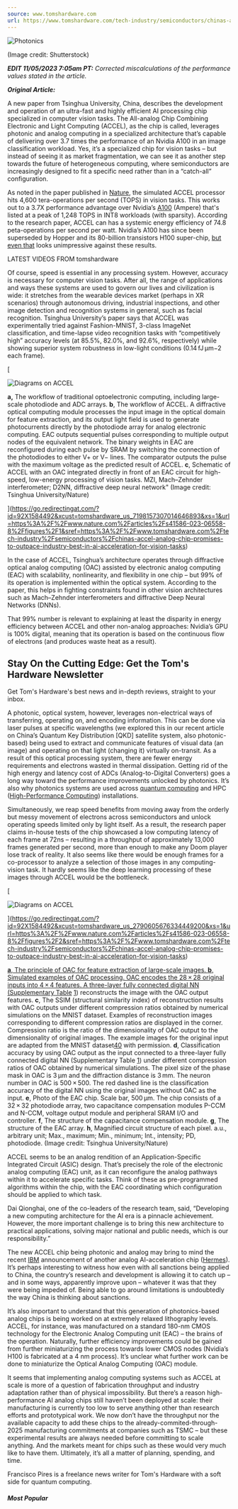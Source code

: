 ```yaml
---
source: www.tomshardware.com
url: https://www.tomshardware.com/tech-industry/semiconductors/chinas-accel-analog-chip-promises-to-outpace-industry-best-in-ai-acceleration-for-vision-tasks
---
```


![Photonics ](https://cdn.mos.cms.futurecdn.net/UsXedDqnvyUBvrEUBH4iFL-320-80.jpg)

(Image credit: Shutterstock)

_**EDIT 11/05/2023 7:05am PT:**_ _Corrected miscalculations of the performance values stated in the article._

_**Original Article:**_

A new paper from Tsinghua University, China, describes the development and operation of an ultra-fast and highly efficient AI processing chip specialized in computer vision tasks. The All-analog Chip Combining Electronic and Light Computing (ACCEL), as the chip is called, leverages photonic and analog computing in a specialized architecture that’s capable of delivering over 3.7 times the performance of an Nvidia A100 in an image classification workload. Yes, it’s a specialized chip for vision tasks – but instead of seeing it as market fragmentation, we can see it as another step towards the future of heterogeneous computing, where semiconductors are increasingly designed to fit a specific need rather than in a “catch-all” configuration.

As noted in the paper published in [Nature](https://go.redirectingat.com/?id=92X1584492&xcust=tomshardware_us_2306537514522822095&xs=1&url=https%3A%2F%2Fwww.nature.com%2Farticles%2Fs41586-023-06558-8&sref=https%3A%2F%2Fwww.tomshardware.com%2Ftech-industry%2Fsemiconductors%2Fchinas-accel-analog-chip-promises-to-outpace-industry-best-in-ai-acceleration-for-vision-tasks), the simulated ACCEL processor hits 4,600 tera-operations per second (TOPS) in vision tasks. This works out to a 3.7X performance advantage over Nvidia’s [A100](https://www.tomshardware.com/news/nvidia-ampere-A100-gpu-7nm) (Ampere) that's listed at a peak of 1,248 TOPS in INT8 workloads (with sparsity). According to the research paper, ACCEL can has a systemic energy efficiency of 74.8 peta-operations per second per watt. Nvidia’s A100 has since been superseded by Hopper and its 80-billion transistors H100 super-chip, [but even that](https://www.tomshardware.com/news/nvidia-hopper-h100-gpu-revealed-gtc-2022) looks unimpressive against these results.

LATEST VIDEOS FROM tomshardware

Of course, speed is essential in any processing system. However, accuracy is necessary for computer vision tasks. After all, the range of applications and ways these systems are used to govern our lives and civilization is wide: it stretches from the wearable devices market (perhaps in XR scenarios) through autonomous driving, industrial inspections, and other image detection and recognition systems in general, such as facial recognition. Tsinghua University’s paper says that ACCEL was experimentally tried against Fashion-MNIST, 3-class ImageNet classification, and time-lapse video recognition tasks with “competitively high” accuracy levels (at 85.5%, 82.0%, and 92.6%, respectively) while showing superior system robustness in low-light conditions (0.14 fJ μm−2 each frame).

[

![Diagrams on ACCEL](https://cdn.mos.cms.futurecdn.net/EcNDeuamRXsjomtsWKczS9-320-80.png)

**a,** The workflow of traditional optoelectronic computing, including large-scale photodiode and ADC arrays. **b**, The workflow of ACCEL. A diffractive optical computing module processes the input image in the optical domain for feature extraction, and its output light field is used to generate photocurrents directly by the photodiode array for analog electronic computing. EAC outputs sequential pulses corresponding to multiple output nodes of the equivalent network. The binary weights in EAC are reconfigured during each pulse by SRAM by switching the connection of the photodiodes to either V+ or V− lines. The comparator outputs the pulse with the maximum voltage as the predicted result of ACCEL. **c**, Schematic of ACCEL with an OAC integrated directly in front of an EAC circuit for high-speed, low-energy processing of vision tasks. MZI, Mach–Zehnder interferometer; D2NN, diffractive deep neural network" (Image credit: Tsinghua University/Nature)



](https://go.redirectingat.com/?id=92X1584492&xcust=tomshardware_us_7198157307014646893&xs=1&url=https%3A%2F%2Fwww.nature.com%2Farticles%2Fs41586-023-06558-8%2Ffigures%2F1&sref=https%3A%2F%2Fwww.tomshardware.com%2Ftech-industry%2Fsemiconductors%2Fchinas-accel-analog-chip-promises-to-outpace-industry-best-in-ai-acceleration-for-vision-tasks)

In the case of ACCEL, Tsinghua’s architecture operates through diffractive optical analog computing (OAC) assisted by electronic analog computing (EAC) with scalability, nonlinearity, and flexibility in one chip – but 99% of its operation is implemented within the optical system. According to the paper, this helps in fighting constraints found in other vision architectures such as Mach–Zehnder interferometers and diffractive Deep Neural Networks (DNNs).

That 99% number is relevant to explaining at least the disparity in energy efficiency between ACCEL and other non-analog approaches: Nvidia’s GPU is 100% digital, meaning that its operation is based on the continuous flow of electrons (and produces waste heat as a result).

## Stay On the Cutting Edge: Get the Tom's Hardware Newsletter

Get Tom's Hardware's best news and in-depth reviews, straight to your inbox.

A photonic, optical system, however, leverages non-electrical ways of transferring, operating on, and encoding information. This can be done via laser pulses at specific wavelengths (we explored this in our recent article on China’s Quantum Key Distribution \[QKD\] satellite system, also photonic-based) being used to extract and communicate features of visual data (an image) and operating on that light (changing it) virtually on-transit. As a result of this optical processing system, there are fewer energy requirements and electrons wasted in thermal dissipation. Getting rid of the high energy and latency cost of ADCs (Analog-to-Digital Converters) goes a long way toward the performance improvements unlocked by photonics. It’s also why photonics systems are used across [quantum computing](https://www.tomshardware.com/features/what-is-quantum-computing) and HPC ([High-Performance Computing](https://www.tomshardware.com/news/eu-announces-world-first-integration-photonic-co-processor)) installations.

Simultaneously, we reap speed benefits from moving away from the orderly but messy movement of electrons across semiconductors and unlock operating speeds limited only by light itself. As a result, the research paper claims in-house tests of the chip showcased a low computing latency of each frame at 72ns – resulting in a throughput of approximately 13,000 frames generated per second, more than enough to make any Doom player lose track of reality. It also seems like there would be enough frames for a co-processor to analyze a selection of those images in any computing-vision task. It hardly seems like the deep learning processing of these images through ACCEL would be the bottleneck.

[

![Diagrams on ACCEL](https://cdn.mos.cms.futurecdn.net/2pwixt8wiDMyCpgGMwiDE9-320-80.png)



](https://go.redirectingat.com/?id=92X1584492&xcust=tomshardware_us_2790605676334449200&xs=1&url=https%3A%2F%2Fwww.nature.com%2Farticles%2Fs41586-023-06558-8%2Ffigures%2F2&sref=https%3A%2F%2Fwww.tomshardware.com%2Ftech-industry%2Fsemiconductors%2Fchinas-accel-analog-chip-promises-to-outpace-industry-best-in-ai-acceleration-for-vision-tasks)

[**a**, The principle of OAC for feature extraction of large-scale images. **b**, Simulated examples of OAC processing. OAC encodes the 28 × 28 original inputs into 4 × 4 features. A three-layer fully connected digital NN (Supplementary Table](https://go.redirectingat.com/?id=92X1584492&xcust=tomshardware_us_6020756314073020636&xs=1&url=https%3A%2F%2Fwww.nature.com%2Farticles%2Fs41586-023-06558-8%2Ffigures%2F2&sref=https%3A%2F%2Fwww.tomshardware.com%2Ftech-industry%2Fsemiconductors%2Fchinas-accel-analog-chip-promises-to-outpace-industry-best-in-ai-acceleration-for-vision-tasks) [1](https://go.redirectingat.com/?id=92X1584492&xcust=tomshardware_us_5303711084505840095&xs=1&url=https%3A%2F%2Fwww.nature.com%2Farticles%2Fs41586-023-06558-8%23MOESM1&sref=https%3A%2F%2Fwww.tomshardware.com%2Ftech-industry%2Fsemiconductors%2Fchinas-accel-analog-chip-promises-to-outpace-industry-best-in-ai-acceleration-for-vision-tasks)) reconstructs the image with the OAC output features. **c**, The SSIM (structural similarity index) of reconstruction results with OAC outputs under different compression ratios obtained by numerical simulations on the MNIST dataset. Examples of reconstruction images corresponding to different compression ratios are displayed in the corner. Compression ratio is the ratio of the dimensionality of OAC output to the dimensionality of original images. The example images for the original input are adapted from the MNIST dataset[40](https://go.redirectingat.com/?id=92X1584492&xcust=tomshardware_us_1255509481111281431&xs=1&url=https%3A%2F%2Fwww.nature.com%2Farticles%2Fs41586-023-06558-8%23ref-CR40&sref=https%3A%2F%2Fwww.tomshardware.com%2Ftech-industry%2Fsemiconductors%2Fchinas-accel-analog-chip-promises-to-outpace-industry-best-in-ai-acceleration-for-vision-tasks) with permission. **d**, Classification accuracy by using OAC output as the input connected to a three-layer fully connected digital NN (Supplementary Table [1](https://go.redirectingat.com/?id=92X1584492&xcust=tomshardware_us_5303711084505840095&xs=1&url=https%3A%2F%2Fwww.nature.com%2Farticles%2Fs41586-023-06558-8%23MOESM1&sref=https%3A%2F%2Fwww.tomshardware.com%2Ftech-industry%2Fsemiconductors%2Fchinas-accel-analog-chip-promises-to-outpace-industry-best-in-ai-acceleration-for-vision-tasks)) under different compression ratios of OAC obtained by numerical simulations. The pixel size of the phase mask in OAC is 3 µm and the diffraction distance is 3 mm. The neuron number in OAC is 500 × 500. The red dashed line is the classification accuracy of the digital NN using the original images without OAC as the input. **e**, Photo of the EAC chip. Scale bar, 500 μm. The chip consists of a 32 × 32 photodiode array, two capacitance compensation modules P-CCM and N-CCM, voltage output module and peripheral SRAM I/O and controller. **f**, The structure of the capacitance compensation module. **g**, The structure of the EAC array. **h**, Magnified circuit structure of each pixel. a.u., arbitrary unit; Max., maximum; Min., minimum; Int., intensity; PD, photodiode. (Image credit: Tsinghua University/Nature)

ACCEL seems to be an analog rendition of an Application-Specific Integrated Circuit (ASIC) design. That’s precisely the role of the electronic analog computing (EAC) unit, as it can reconfigure the analog pathways within it to accelerate specific tasks. Think of these as pre-programmed algorithms within the chip, with the EAC coordinating which configuration should be applied to which task.

Dai Qionghai, one of the co-leaders of the research team, said, “Developing a new computing architecture for the AI era is a pinnacle achievement. However, the more important challenge is to bring this new architecture to practical applications, solving major national and public needs, which is our responsibility.”

The new ACCEL chip being photonic and analog may bring to mind the recent [IBM](https://www.tomshardware.com/tag/ibm) announcement of another analog AI-acceleration chip ([Hermes](https://www.tomshardware.com/news/ibm-touts-analog-digital-hybrid-chip-design-for-ai-inferencing-of-the-future)). It’s perhaps interesting to witness how even with all sanctions being applied to China, the country’s research and development is allowing it to catch up – and in some ways, apparently improve upon – whatever it was that they were being impeded of. Being able to go around limitations is undoubtedly the way China is thinking about sanctions.

It’s also important to understand that this generation of photonics-based analog chips is being worked on at extremely relaxed lithography levels. ACCEL, for instance, was manufactured on a standard 180-nm CMOS technology for the Electronic Analog Computing unit (EAC) – the brains of the operation. Naturally, further efficiency improvements could be gained from further miniaturizing the process towards lower CMOS nodes (Nvidia’s H100 is fabricated at a 4 nm process). It’s unclear what further work can be done to miniaturize the Optical Analog Computing (OAC) module.

It seems that implementing analog computing systems such as ACCEL at scale is more of a question of fabrication throughput and industry adaptation rather than of physical impossibility. But there’s a reason high-performance AI analog chips still haven’t been deployed at scale: their manufacturing is currently too low to serve anything other than research efforts and prototypical work. We now don’t have the throughput nor the available capacity to add these chips to the already-commited-through-2025 manufacturing commitments at companies such as TSMC – but these experimental results are always needed before committing to scale anything. And the markets meant for chips such as these would very much like to have them. Ultimately, it’s all a matter of planning, spending, and time.  

Francisco Pires is a freelance news writer for Tom's Hardware with a soft side for quantum computing.

##### Most Popular
